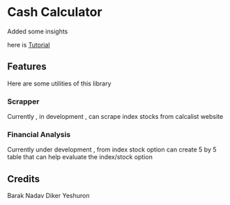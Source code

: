 


# Cash Calculator 

Added some insights 

here is [Tutorial](https://barakdiker123.github.io/CashAnalysis/)

## Features 

Here are some utilities of this library 

### Scrapper 
Currently , in development , can scrape index stocks from calcalist website 

### Financial Analysis 

Currently under development , from index stock option can create 5 by 5 table that can help evaluate the index/stock option 



## Credits 

Barak Nadav Diker 
Yeshuron 
